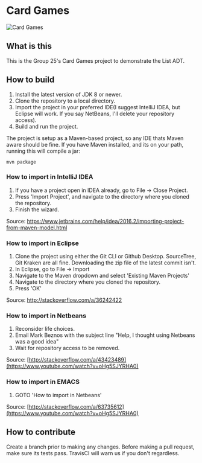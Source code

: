 # Card Games
![Card Games](https://media.giphy.com/media/xT9DPlAUKTl1GeZjC8/giphy.gif)


## What is this
This is the Group 25's Card Games project to demonstrate the List ADT.


## How to build
1. Install the latest version of JDK 8 or newer. 
2. Clone the repository to a local directory. 
3. Import the project in your preferred IDE(I suggest IntelliJ IDEA, but Eclipse will work. If you say NetBeans, I'll delete your repository access).
4. Build and run the project.

The project is setup as a Maven-based project, so any IDE thats Maven aware should be fine. If you have Maven installed, and its on your path, running this will compile a jar: 

```
mvn package
```

### How to import in IntelliJ IDEA
1. If you have a project open in IDEA already, go to File -> Close Project.
2. Press 'Import Project', and navigate to the directory where you cloned the repository.
3. Finish the wizard.

Source: https://www.jetbrains.com/help/idea/2016.2/importing-project-from-maven-model.html


### How to import in Eclipse
1. Clone the project using either the Git CLI or Github Desktop. SourceTree, Git Kraken are all fine. Downloading the zip file of the latest commit isn't.
2. In Eclipse, go to File -> Import
3. Navigate to the Maven dropdown and select 'Existing Maven Projects'
4. Navigate to the directory where you cloned the repository.
5. Press 'OK'

Source: http://stackoverflow.com/a/36242422
### How to import in Netbeans
1. Reconsider life choices.
2. Email Mark Beznos with the subject line "Help, I thought using Netbeans was a good idea"
3. Wait for repository access to be removed.

Source: [http://stackoverflow.com/a/43423489](https://www.youtube.com/watch?v=oHg5SJYRHA0)
### How to import in EMACS
1. GOTO 'How to import in Netbeans'

Source: [http://stackoverflow.com/a/63735612](https://www.youtube.com/watch?v=oHg5SJYRHA0)
	
## How to contribute
Create a branch prior to making any changes. Before making a pull request, make sure its tests pass. TravisCI will warn us if you don't regardless.
